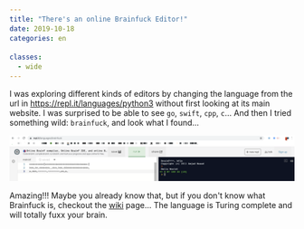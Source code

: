 ```yaml
---
title: "There's an online Brainfuck Editor!"
date: 2019-10-18
categories: en

classes:
  - wide
---
```


I was exploring different kinds of editors by changing the language from the url in https://repl.it/languages/python3 without first looking at its main website. I was surprised to be able to see `go`, `swift`, `cpp`, `c`... And then I tried something wild: `brainfuck`, and look what I found...

![bf-editor](/assets/img/2019-10-18-repl-brainf/1.png)

Amazing!!! Maybe you already know that, but if you don't know what Brainfuck is, checkout the [wiki](https://en.wikipedia.org/wiki/Brainfuck) page... The language is Turing complete and will totally fuxx your brain.
